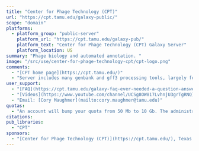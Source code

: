 ```yaml
---
title: "Center for Phage Technology (CPT)"
url: "https://cpt.tamu.edu/galaxy-public/"
scope: "domain"
platforms:
  - platform_group: "public-server"
    platform_url: "https://cpt.tamu.edu/galaxy-pub/"
    platform_text: "Center for Phage Technology (CPT) Galaxy Server"
    platform_location: US
summary: "Phage biology and automated annotation. "
image: "/src/use/center-for-phage-technology-cpt/cpt-logo.png"
comments:
  - "[CPT home page](https://cpt.tamu.edu/)"
  - "Server includes many genbank and gff3 processing tools, largely focused on annotation of phages."
user_support:
  - "[FAQ](https://cpt.tamu.edu/galaxy-faq-ever-needed-a-question-answered/)"
  - "[Videos](https://www.youtube.com/channel/UCSg8OW817LvhnjU3grTgRNQ)"
  - "Email: [Cory Maughmer](mailto:cory.maughmer@tamu.edu)"
quotas:
  - "An account will bump your quota from 50 Mb to 10 Gb. The administrator can increase your quota on request."
citations:
pub_libraries:
  - "CPT"
sponsors:
  - "[Center for Phage Technology (CPT)](https://cpt.tamu.edu/), Texas A&M University"
---
```

